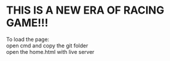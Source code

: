 # THIS IS A NEW ERA OF RACING GAME!!!

To load the page:<br>open cmd and copy the git folder<br>open the home.html with live server
